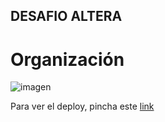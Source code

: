 ## DESAFIO ALTERA

# Organización
![imagen](http://imgfz.com/i/FtH5Of4.png)

Para ver el deploy, pincha este [link](https://optimistic-colden-32cf11.netlify.app)